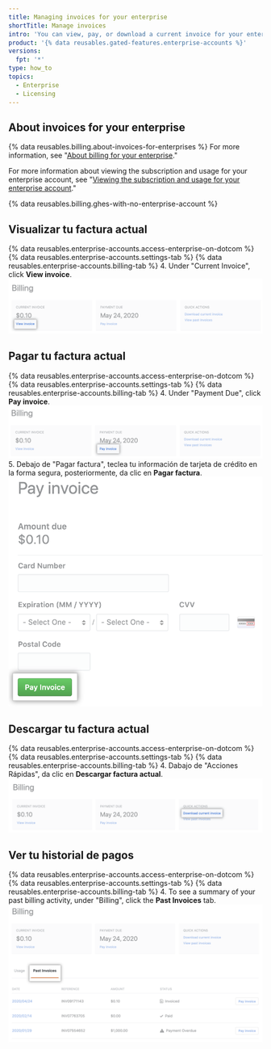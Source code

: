 ```yaml
---
title: Managing invoices for your enterprise
shortTitle: Manage invoices
intro: 'You can view, pay, or download a current invoice for your enterprise, and you can view your payment history.'
product: '{% data reusables.gated-features.enterprise-accounts %}'
versions:
  fpt: '*'
type: how_to
topics:
  - Enterprise
  - Licensing
---
```


## About invoices for your enterprise

{% data reusables.billing.about-invoices-for-enterprises %} For more information, see "[About billing for your enterprise](/billing/managing-billing-for-your-github-account/about-billing-for-your-enterprise)."

For more information about viewing the subscription and usage for your enterprise account, see "[Viewing the subscription and usage for your enterprise account](/billing/managing-billing-for-your-github-account/viewing-the-subscription-and-usage-for-your-enterprise-account)."

{% data reusables.billing.ghes-with-no-enterprise-account %}

## Visualizar tu factura actual

{% data reusables.enterprise-accounts.access-enterprise-on-dotcom %}
{% data reusables.enterprise-accounts.settings-tab %}
{% data reusables.enterprise-accounts.billing-tab %}
4. Under "Current Invoice", click **View invoice**. ![Enlace para ver factura](/assets/images/help/business-accounts/view-invoice-link.png)

## Pagar tu factura actual

{% data reusables.enterprise-accounts.access-enterprise-on-dotcom %}
{% data reusables.enterprise-accounts.settings-tab %}
{% data reusables.enterprise-accounts.billing-tab %}
4. Under "Payment Due", click **Pay invoice**. ![Enlace para pagar factura](/assets/images/help/business-accounts/pay-invoice-link.png)
5. Debajo de "Pagar factura", teclea tu información de tarjeta de crédito en la forma segura, posteriormente, da clic en **Pagar factura**. ![Confirmar y pagar la factura](/assets/images/help/business-accounts/pay-invoice.png)

## Descargar tu factura actual

{% data reusables.enterprise-accounts.access-enterprise-on-dotcom %}
{% data reusables.enterprise-accounts.settings-tab %}
{% data reusables.enterprise-accounts.billing-tab %}
4. Dabajo de "Acciones Rápidas", da clic en **Descargar factura actual**. ![Enlace de descarga de factura actual](/assets/images/help/business-accounts/download-current-invoice.png)

## Ver tu historial de pagos

{% data reusables.enterprise-accounts.access-enterprise-on-dotcom %}
{% data reusables.enterprise-accounts.settings-tab %}
{% data reusables.enterprise-accounts.billing-tab %}
4. To see a summary of your past billing activity, under "Billing", click the **Past Invoices** tab. ![Pestaña de ver historial de pago](/assets/images/help/business-accounts/view-payment-history.png)
